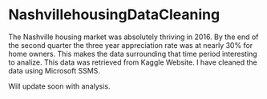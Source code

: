 # NashvillehousingDataCleaning
The Nashville housing market was absolutely thriving in 2016.  By the end of the second quarter the three year appreciation rate was at nearly 30% for home owners.
This makes the data surrounding that time period interesting to analize.  This data was retrieved from Kaggle Website. I have cleaned the data using Microsoft SSMS.

Will update soon with analysis.
